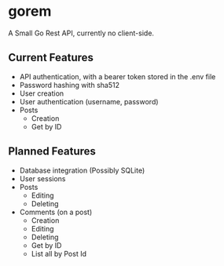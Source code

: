 # gorem

A Small Go Rest API, currently no client-side.

## Current Features

- API authentication, with a bearer token stored in the .env file
- Password hashing with sha512
- User creation
- User authentication (username, password)
- Posts
  - Creation
  - Get by ID

## Planned Features
- Database integration (Possibly SQLite)
- User sessions
- Posts
  - Editing
  - Deleting
- Comments (on a post)
  - Creation
  - Editing
  - Deleting
  - Get by ID
  - List all by Post Id
